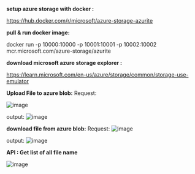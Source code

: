 **setup azure storage with docker :**

https://hub.docker.com/r/microsoft/azure-storage-azurite

**pull & run docker image:**

docker run -p 10000:10000 -p 10001:10001 -p 10002:10002 mcr.microsoft.com/azure-storage/azurite

**download microsoft azure storage explorer :**

https://learn.microsoft.com/en-us/azure/storage/common/storage-use-emulator

**Upload File to azure blob:**
Request:

![image](https://github.com/user-attachments/assets/cbf0d0b2-a506-4b8d-b423-20e5758125c4)

output:
![image](https://github.com/user-attachments/assets/bf77f14e-8297-43f2-b59a-8597fc80a860)

**download file from azure blob:**
Request:
![image](https://github.com/user-attachments/assets/7e34529f-712e-46d8-a71a-891e1c6da7f2)

output:
![image](https://github.com/user-attachments/assets/3f45f4e2-7ed7-4d89-9d76-edb3ca19985d)

**API : Get list of all file name**

![image](https://github.com/user-attachments/assets/3a1fdb01-59be-46d8-976c-063ea6f43a46)
